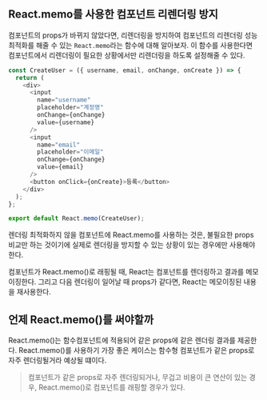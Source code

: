## React.memo를 사용한 컴포넌트 리렌더링 방지

컴포넌트의 props가 바뀌지 않았다면, 리렌더링을 방지하여 컴포넌트의 리렌더링 성능 최적화를 해줄 수 있는
`React.memo`라는 함수에 대해 알아보자.
이 함수를 사용한다면 컴포넌트에서 리렌더링이 필요한 상황에서만 리렌더링을 하도록 설정해줄 수 있다.

```js
const CreateUser = ({ username, email, onChange, onCreate }) => {
  return (
    <div>
      <input
        name="username"
        placeholder="계정명"
        onChange={onChange}
        value={username}
      />
      <input
        name="email"
        placeholder="이메일"
        onChange={onChange}
        value={email}
      />
      <button onClick={onCreate}>등록</button>
    </div>
  );
};

export default React.memo(CreateUser);
```

렌더링 최적화하지 않을 컴포넌트에 React.memo를 사용하는 것은, 불필요한 props 비교만 하는 것이기에 실제로 렌더링을 방지할 수 있는 상황이 있는 경우에만 사용해야 한다.

컴포넌트가 React.memo()로 래핑될 때, React는 컴포넌트를 렌더링하고 결과를 메모이징한다. 그리고 다음 렌더링이 일어날 때 props가 같다면, React는 메모이징된 내용을 재사용한다.

## 언제 React.memo()를 써야할까

React.memo()는 함수컴포넌트에 적용되어 같은 props에 같은 렌더링 결과를 제공한다.
React.memo()를 사용하기 가장 좋은 케이스는 함수형 컴포넌트가 같은 props로 자주 렌더링될거라 예상될 떄이다.

> 컴포넌트가 같은 props로 자주 렌더링되거나, 무겁고 비용이 큰 연산이 있는 경우, React.memo()로 컴포넌트를 래핑할 경우가 있다.
